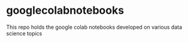 # googlecolabnotebooks
This repo holds the google colab notebooks developed on various data science topics
